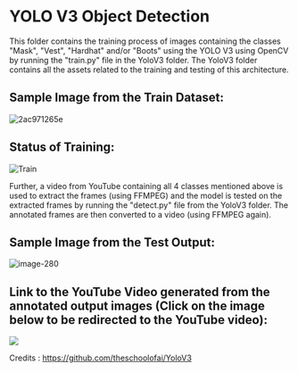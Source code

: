# YOLO V3 Object Detection

This folder contains the training process of images containing the classes "Mask", "Vest", "Hardhat" and/or "Boots" using the YOLO V3 using OpenCV by running the "train.py" file in the YoloV3 folder. The YoloV3 folder contains all the assets related to the training and testing of this architecture.

## Sample Image from the Train Dataset:

![2ac971265e](https://user-images.githubusercontent.com/65642947/111881709-cd48b400-89d7-11eb-9bee-52b9ddff518b.jpg)



## Status of Training:

![Train](https://user-images.githubusercontent.com/65642947/111882055-6af0b300-89d9-11eb-83c2-5798e479a0c4.JPG)


Further, a video from YouTube containing all 4 classes mentioned above is used to extract the frames (using FFMPEG) and the model is tested on the extracted frames by running the "detect.py" file from the YoloV3 folder. The annotated frames are then converted to a video (using FFMPEG again).

## Sample Image from the Test Output:

![image-280](https://user-images.githubusercontent.com/65642947/111882333-0b93a280-89db-11eb-9100-b34f2d752ba1.jpg)



## Link to the YouTube Video generated from the annotated output images (Click on the image below to be redirected to the YouTube video):

[![](http://img.youtube.com/vi/VHYpHynVeSs/0.jpg)](http://www.youtube.com/watch?v=VHYpHynVeSs "YOLO V3 Object Detection")


Credits : https://github.com/theschoolofai/YoloV3
